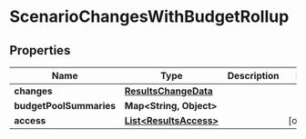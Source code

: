 

# ScenarioChangesWithBudgetRollup


## Properties

| Name | Type | Description | Notes |
|------------ | ------------- | ------------- | -------------|
|**changes** | [**ResultsChangeData**](ResultsChangeData.md) |  |  |
|**budgetPoolSummaries** | **Map&lt;String, Object&gt;** |  |  |
|**access** | [**List&lt;ResultsAccess&gt;**](ResultsAccess.md) |  |  [optional] |



